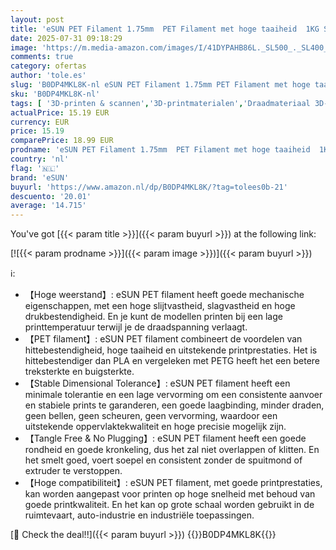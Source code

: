 ```yaml
---
layout: post
title: 'eSUN PET Filament 1.75mm  PET Filament met hoge taaiheid  1KG Spoel  2.2 LBS  3D Printing Filament voor 3D Printers  Transparant  1KG '
date: 2025-07-31 09:18:29
image: 'https://m.media-amazon.com/images/I/41DYPAHB86L._SL500_._SL400_.jpg'
comments: true
category: ofertas
author: 'tole.es'
slug: 'B0DP4MKL8K-nl eSUN PET Filament 1.75mm PET Filament met hoge taaiheid...'
sku: 'B0DP4MKL8K-nl'
tags: [ '3D-printen & scannen','3D-printmaterialen','Draadmateriaal 3D-printers','Zakelijk, industrie & wetenschap','esun','🇳🇱', ]
actualPrice: 15.19 EUR
currency: EUR
price: 15.19
comparePrice: 18.99 EUR
prodname: 'eSUN PET Filament 1.75mm  PET Filament met hoge taaiheid  1KG Spoel  2.2 LBS  3D Printing Filament voor 3D Printers  Transparant  1KG '
country: 'nl'
flag: '🇳🇱'
brand: 'eSUN'
buyurl: 'https://www.amazon.nl/dp/B0DP4MKL8K/?tag=tolees0b-21'
descuento: '20.01'
average: '14.715'
---
```


You've got [{{< param title >}}]({{< param buyurl >}}) at the following link:

[![{{< param prodname >}}]({{< param image >}})]({{< param buyurl >}})

ℹ️:

- 【Hoge weerstand】: eSUN PET filament heeft goede mechanische eigenschappen, met een hoge slijtvastheid, slagvastheid en hoge drukbestendigheid. En je kunt de modellen printen bij een lage printtemperatuur terwijl je de draadspanning verlaagt.
- 【PET filament】: eSUN PET filament combineert de voordelen van hittebestendigheid, hoge taaiheid en uitstekende printprestaties. Het is hittebestendiger dan PLA en vergeleken met PETG heeft het een betere treksterkte en buigsterkte.
- 【Stable Dimensional Tolerance】: eSUN PET filament heeft een minimale tolerantie en een lage vervorming om een consistente aanvoer en stabiele prints te garanderen, een goede laagbinding, minder draden, geen bellen, geen scheuren, geen vervorming, waardoor een uitstekende oppervlaktekwaliteit en hoge precisie mogelijk zijn.
- 【Tangle Free & No Plugging】: eSUN PET filament heeft een goede rondheid en goede kronkeling, dus het zal niet overlappen of klitten. En het smelt goed, voert soepel en consistent zonder de spuitmond of extruder te verstoppen.
- 【Hoge compatibiliteit】: eSUN PET filament, met goede printprestaties, kan worden aangepast voor printen op hoge snelheid met behoud van goede printkwaliteit. En het kan op grote schaal worden gebruikt in de ruimtevaart, auto-industrie en industriële toepassingen.

[🛒 Check the deal!!]({{< param buyurl >}})
{{<world>}}B0DP4MKL8K{{</world>}}
